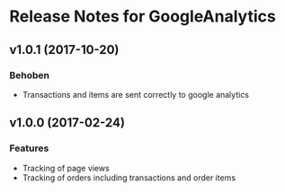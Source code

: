 # Release Notes for GoogleAnalytics

## v1.0.1 (2017-10-20)
### Behoben
- Transactions and items are sent correctly to google analytics

## v1.0.0 (2017-02-24)

### Features
- Tracking of page views
- Tracking of orders including transactions and order items

